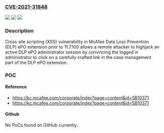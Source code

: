 ### [CVE-2021-31848](https://cve.mitre.org/cgi-bin/cvename.cgi?name=CVE-2021-31848)
![](https://img.shields.io/static/v1?label=Product&message=Data%20Loss%20Prevention%20(DLP)%20ePO%20extension&color=blue)
![](https://img.shields.io/static/v1?label=Version&message=%3C%2011.7.100%20&color=brighgreen)
![](https://img.shields.io/static/v1?label=Vulnerability&message=CWE-79%20Cross-site%20Scripting%20(XSS)&color=brighgreen)

### Description

Cross site scripting (XSS) vulnerability in McAfee Data Loss Prevention (DLP) ePO extension prior to 11.7.100 allows a remote attacker to highjack an active DLP ePO administrator session by convincing the logged in administrator to click on a carefully crafted link in the case management part of the DLP ePO extension.

### POC

#### Reference
- https://kc.mcafee.com/corporate/index?page=content&id=SB10371
- https://kc.mcafee.com/corporate/index?page=content&id=SB10371

#### Github
No PoCs found on GitHub currently.

